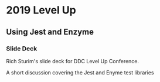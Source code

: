 # 2019 Level Up

## Using Jest and Enzyme

### Slide Deck

Rich Sturim's slide deck for DDC Level Up Conference. 

A short discussion covering the Jest and Enyme test libraries
